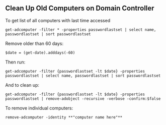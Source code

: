 ## Clean Up Old Computers on Domain Controller 

To get list of all computers with last time accessed

`get-adcomputer -filter * -properties passwordlastset | select name, passwordlastset | sort passwordlastset`

Remove older than 60 days:

    $date = (get-date).adddays(-60)

Then run:


    get-adcomputer -filter {passwordlastset -lt $date} -properties passwordlastset | select name, passwordlastset | sort passwordlastset



And to clean up:

    get-adcomputer -filter {passwordlastset -lt $date} -properties passwordlastset | remove-adobject -recursive -verbose -confirm:$false
    
    
To remove individual computers:

    remove-adcomputer -identity **"computer name here"**






